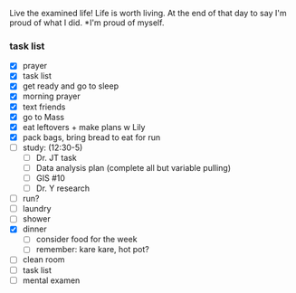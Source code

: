 
Live the examined life! Life is worth living. 
At the end of that day to say I'm proud of what I did. *I'm proud of myself.

### task list
- [x] prayer
- [x] task list
- [x] get ready and go to sleep
- [x] morning prayer
- [x] text friends 
- [x] go to Mass
- [x] eat leftovers + make plans w Lily
- [x] pack bags, bring bread to eat for run
- [ ] study: (12:30-5)
	- [ ] Dr. JT task 
	- [ ] Data analysis plan (complete all but variable pulling)
	- [ ] GIS #10
	- [ ] Dr. Y research
- [ ] run?
- [ ] laundry
- [ ] shower
- [x] dinner
	- [ ] consider food for the week
	- [ ] remember: kare kare, hot pot?
- [ ] clean room
- [ ] task list
- [ ] mental examen